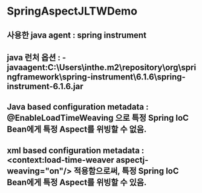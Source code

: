 # SpringAspectJLTWDemo
## 사용한 java agent : spring instrument
## java 런처 옵션 : -javaagent:C:\Users\inthe\.m2\repository\org\springframework\spring-instrument\6.1.6\spring-instrument-6.1.6.jar
## Java based configuration metadata : @EnableLoadTimeWeaving 으로 특정 Spring IoC Bean에게 특정 Aspect를 위빙할 수 없음.
## xml based configuration metadata : <context:load-time-weaver aspectj-weaving="on"/> 적용함으로써, 특정 Spring IoC Bean에게 특정 Aspect를 위빙할 수 있음.
